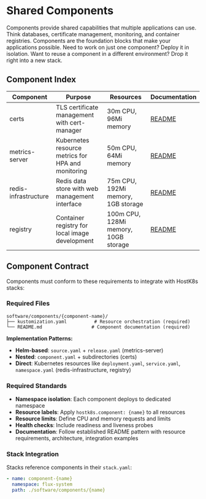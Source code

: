 # Shared Components

Components provide shared capabilities that multiple applications can use. Think databases, certificate management, monitoring, and container registries. Components are the foundation blocks that make your applications possible. Need to work on just one component? Deploy it in isolation. Want to reuse a component in a different environment? Drop it right into a new stack.

## Component Index

| Component | Purpose | Resources | Documentation |
|-----------|---------|-----------|---------------|
| certs | TLS certificate management with cert-manager | 30m CPU, 96Mi memory | [README](certs/README.md) |
| metrics-server | Kubernetes resource metrics for HPA and monitoring | 50m CPU, 64Mi memory | [README](metrics-server/README.md) |
| redis-infrastructure | Redis data store with web management interface | 75m CPU, 192Mi memory, 1GB storage | [README](redis-infrastructure/README.md) |
| registry | Container registry for local image development | 100m CPU, 128Mi memory, 10GB storage | [README](registry/README.md) |

## Component Contract

Components must conform to these requirements to integrate with HostK8s stacks:

### Required Files
```
software/components/{component-name}/
├── kustomization.yaml          # Resource orchestration (required)
└── README.md                  # Component documentation (required)
```

**Implementation Patterns:**
- **Helm-based**: `source.yaml` + `release.yaml` (metrics-server)
- **Nested**: `component.yaml` + subdirectories (certs)
- **Direct**: Kubernetes resources like `deployment.yaml`, `service.yaml`, `namespace.yaml` (redis-infrastructure, registry)

### Required Standards
- **Namespace isolation**: Each component deploys to dedicated namespace
- **Resource labels**: Apply `hostk8s.component: {name}` to all resources
- **Resource limits**: Define CPU and memory requests and limits
- **Health checks**: Include readiness and liveness probes
- **Documentation**: Follow established README pattern with resource requirements, architecture, integration examples

### Stack Integration
Stacks reference components in their `stack.yaml`:

```yaml
- name: component-{name}
  namespace: flux-system
  path: ./software/components/{name}
```
